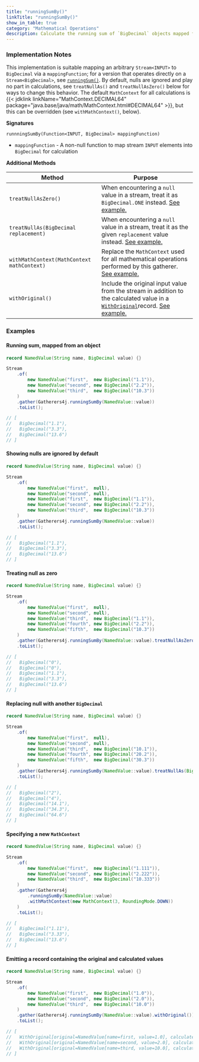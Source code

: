 ```yaml
---
title: "runningSumBy()"
linkTitle: "runningSumBy()"
show_in_table: true
category: "Mathematical Operations"
description: Calculate the running sum of `BigDecimal` objects mapped from a `Stream<INPUT>` via a `mappingFunction`.
---
```


### Implementation Notes
This implementation is suitable mapping an arbitrary `Stream<INPUT>` to `BigDecimal` via a `mappingFunction`; for a version that operates directly on a `Stream<BigDecimal>`, see [`runningSum()`](/gatherers4j/gatherers/mathematical/runningsum/).
By default, nulls are ignored and play no part in calculations, see `treatNullAs()` and `treatNullAsZero()` below for ways to change this behavior. The default `MathContext`
for all calculations is {{< jdklink linkName="MathContext.DECIMAL64" package="java.base/java/math/MathContext.html#DECIMAL64" >}}, but this can be overridden (see `withMathContext()`, below).


**Signatures**

`runnningSumBy(Function<INPUT, BigDecimal> mappingFunction)`
* `mappingFunction` - A non-null function to map stream `INPUT` elements into `BigDecimal` for calculation

**Additional Methods**

| Method                                     | Purpose                                                                                                                                                                                                                                                                                                           |
|--------------------------------------------|-------------------------------------------------------------------------------------------------------------------------------------------------------------------------------------------------------------------------------------------------------------------------------------------------------------------|
| `treatNullAsZero()`                        | When encountering a `null` value in a stream, treat it as `BigDecimal.ONE` instead. [See example.](#treating-null-as-one)                                                                                                                                                                                         |
| `treatNullAs(BigDecimal replacement)`      | When encountering a `null` value in a stream, treat it as the given `replacement` value instead. [See example.](#replacing-null-with-another-bigdecimal)                                                                                                                                                          |
| `withMathContext(MathContext mathContext)` | Replace the `MathContext` used for all mathematical operations performed by this gatherer. [See example.](#specifying-a-new-mathcontext)                                                                                                                                                                          |
| `withOriginal()`                           | Include the original input value from the stream in addition to the calculated value in a [`WithOriginal`](https://github.com/tginsberg/gatherers4j/blob/main/src/main/java/com/ginsberg/gatherers4j/dto/WithOriginal.java)record. [See example.](#emitting-a-record-containing-the-original-and-calculated-values) |

### Examples

#### Running sum, mapped from an object

```java
record NamedValue(String name, BigDecimal value) {}

Stream
    .of(
        new NamedValue("first",  new BigDecimal("1.1")),
        new NamedValue("second", new BigDecimal("2.2")),
        new NamedValue("third",  new BigDecimal("10.3"))
    )
    .gather(Gatherers4j.runningSumBy(NamedValue::value))
    .toList();

// [ 
//   BigDecimal("1.1"), 
//   BigDecimal("3.3"),
//   BigDecimal("13.6") 
// ]
```


#### Showing nulls are ignored by default

```java
record NamedValue(String name, BigDecimal value) {}

Stream
    .of(
        new NamedValue("first",  null),
        new NamedValue("second", null),
        new NamedValue("first",  new BigDecimal("1.1")),
        new NamedValue("second", new BigDecimal("2.2")),
        new NamedValue("third",  new BigDecimal("10.3"))
    )
    .gather(Gatherers4j.runningSumBy(NamedValue::value))
    .toList();

// [
//   BigDecimal("1.1"), 
//   BigDecimal("3.3"),
//   BigDecimal("13.6") 
// ]
```

#### Treating null as zero

```java
record NamedValue(String name, BigDecimal value) {}

Stream
    .of(
        new NamedValue("first",  null),
        new NamedValue("second", null),
        new NamedValue("third",  new BigDecimal("1.1")),
        new NamedValue("fourth", new BigDecimal("2.2")),
        new NamedValue("fifth",  new BigDecimal("10.3"))
    )
    .gather(Gatherers4j.runningSumBy(NamedValue::value).treatNullAsZero())
    .toList();

// [
//   BigDecimal("0"), 
//   BigDecimal("0"), 
//   BigDecimal("1.1"), 
//   BigDecimal("3.3"),
//   BigDecimal("13.6") 
// ]
```

#### Replacing null with another `BigDecimal`


```java
record NamedValue(String name, BigDecimal value) {}

Stream
    .of(
        new NamedValue("first",  null),
        new NamedValue("second", null),
        new NamedValue("third",  new BigDecimal("10.1")),
        new NamedValue("fourth", new BigDecimal("20.2")),
        new NamedValue("fifth",  new BigDecimal("30.3"))
    )
    .gather(Gatherers4j.runningSumBy(NamedValue::value).treatNullAs(BigDecimal.TWO))
    .toList();

// [
//   BigDecimal("2"),
//   BigDecimal("4"),
//   BigDecimal("14.1"), 
//   BigDecimal("34.3"), 
//   BigDecimal("64.6") 
// ]
```


#### Specifying a new `MathContext`


```java
record NamedValue(String name, BigDecimal value) {}

Stream
    .of(
        new NamedValue("first",  new BigDecimal("1.111")),
        new NamedValue("second", new BigDecimal("2.222")),
        new NamedValue("third",  new BigDecimal("10.333"))
    )
    .gather(Gatherers4j
        .runningSumBy(NamedValue::value)
        .withMathContext(new MathContext(3, RoundingMode.DOWN))
    )
    .toList();

// [ 
//   BigDecimal("1.11"), 
//   BigDecimal("3.33"),
//   BigDecimal("13.6")
// ]
```


#### Emitting a record containing the original and calculated values


```java
record NamedValue(String name, BigDecimal value) {}

Stream
    .of(
        new NamedValue("first",  new BigDecimal("1.0")),
        new NamedValue("second", new BigDecimal("2.0")),
        new NamedValue("third",  new BigDecimal("10.0"))
    )
    .gather(Gatherers4j.runningSumBy(NamedValue::value).withOriginal())
    .toList();

// [ 
//   WithOriginal[original=NamedValue[name=first, value=1.0], calculated=1.0]
//   WithOriginal[original=NamedValue[name=second, value=2.0], calculated=3.0]
//   WithOriginal[original=NamedValue[name=third, value=10.0], calculated=13.0]
// ]
```